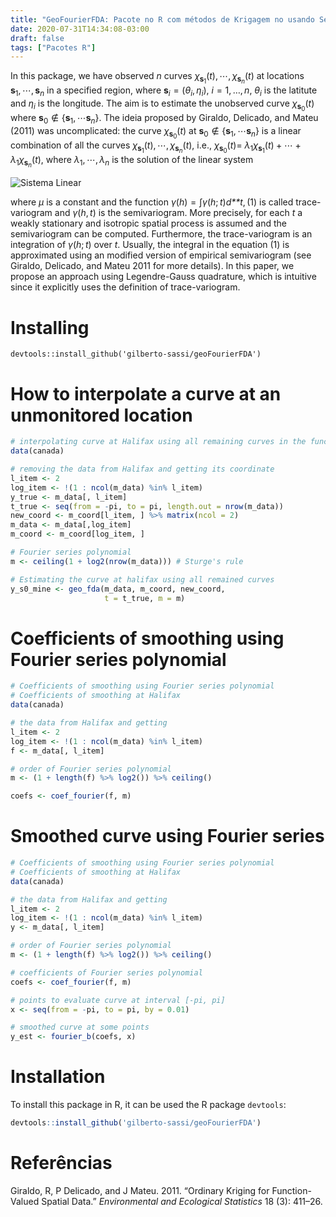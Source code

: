 ```yaml
---
title: "GeoFourierFDA: Pacote no R com métodos de Krigagem no usando Séries de Fourier (en)"
date: 2020-07-31T14:34:08-03:00
draft: false
tags: ["Pacotes R"]
---
```


In this package, we have observed *n* curves
*χ*<sub>**s**<sub>1</sub></sub>(*t*), ⋯, *χ*<sub>**s**<sub>*n*</sub></sub>(*t*)
at locations **s**<sub>1</sub>, ⋯, **s**<sub>*n*</sub> in a specified
region, where
**s**<sub>*i*</sub> = (*θ*<sub>*i*</sub>, *η*<sub>*i*</sub>), *i* = 1, …, *n*,
*θ*<sub>*i*</sub> is the latitute and *η*<sub>*i*</sub> is the
longitude. The aim is to estimate the unobserved curve
*χ*<sub>**s**<sub>0</sub></sub>(*t*) where
**s**<sub>0</sub> ∉ {**s**<sub>1</sub>, ⋯**s**<sub>*n*</sub>}. The ideia
proposed by Giraldo, Delicado, and Mateu (2011) was uncomplicated: the
curve *χ*<sub>**s**<sub>0</sub></sub>(*t*) at
**s**<sub>0</sub> ∉ {**s**<sub>1</sub>, ⋯**s**<sub>*n*</sub>} is a
linear combination of all the curves
*χ*<sub>**s**<sub>1</sub></sub>(*t*), ⋯, *χ*<sub>**s**<sub>*n*</sub></sub>(*t*),
i.e., *χ*<sub>**s**<sub>0</sub></sub>(*t*)=
*λ*<sub>1</sub>*χ*<sub>**s**<sub>1</sub></sub>(*t*) + ⋯ + *λ*<sub>1</sub>*χ*<sub>**s**<sub>*n*</sub></sub>(*t*),
where *λ*<sub>1</sub>, ⋯, *λ*<sub>*n*</sub> is the solution of the
linear system

![Sistema Linear](/files/geoFourierFDA/linear_system.png)

where *μ* is a constant and the function
*γ*(*h*) = ∫*γ*(*h*; *t*)*d**t*, (1)
is called trace-variogram and *γ*(*h*, *t*) is the semivariogram. More
precisely, for each *t* a weakly stationary and isotropic spatial
process is assumed and the semivariogram can be computed. Furthermore,
the trace-variogram is an integration of *γ*(*h*; *t*) over *t*.
Usually, the integral in the equation (1) is approximated using an
modified version of empirical semivariogram (see Giraldo, Delicado, and
Mateu 2011 for more details). In this paper, we propose an approach
using Legendre-Gauss quadrature, which is intuitive since it explicitly
uses the definition of trace-variogram.

Installing
==========

    devtools::install_github('gilberto-sassi/geoFourierFDA')

How to interpolate a curve at an unmonitored location
=====================================================

```r
# interpolating curve at Halifax using all remaining curves in the functional dataset
data(canada)

# removing the data from Halifax and getting its coordinate
l_item <- 2
log_item <- !(1 : ncol(m_data) %in% l_item)
y_true <- m_data[, l_item]
t_true <- seq(from = -pi, to = pi, length.out = nrow(m_data))
new_coord <- m_coord[l_item, ] %>% matrix(ncol = 2)
m_data <- m_data[,log_item]
m_coord <- m_coord[log_item, ]

# Fourier series polynomial
m <- ceiling(1 + log2(nrow(m_data))) # Sturge's rule

# Estimating the curve at halifax using all remained curves
y_s0_mine <- geo_fda(m_data, m_coord, new_coord,
                     t = t_true, m = m)
```

Coefficients of smoothing using Fourier series polynomial
=========================================================

```r
# Coefficients of smoothing using Fourier series polynomial
# Coefficients of smoothing at Halifax
data(canada)

# the data from Halifax and getting
l_item <- 2
log_item <- !(1 : ncol(m_data) %in% l_item)
f <- m_data[, l_item]

# order of Fourier series polynomial
m <- (1 + length(f) %>% log2()) %>% ceiling() 

coefs <- coef_fourier(f, m)
```

Smoothed curve using Fourier series
===================================

```r
# Coefficients of smoothing using Fourier series polynomial
# Coefficients of smoothing at Halifax
data(canada)

# the data from Halifax and getting
l_item <- 2
log_item <- !(1 : ncol(m_data) %in% l_item)
y <- m_data[, l_item]

# order of Fourier series polynomial
m <- (1 + length(f) %>% log2()) %>% ceiling() 

# coefficients of Fourier series polynomial
coefs <- coef_fourier(f, m)

# points to evaluate curve at interval [-pi, pi]
x <- seq(from = -pi, to = pi, by = 0.01)

# smoothed curve at some points
y_est <- fourier_b(coefs, x)
```

Installation
============

To install this package in R, it can be used the R package `devtools`: 

```r
devtools::install_github('gilberto-sassi/geoFourierFDA')
```


Referências
===========

Giraldo, R, P Delicado, and J Mateu. 2011. “Ordinary Kriging for
Function-Valued Spatial Data.” *Environmental and Ecological Statistics*
18 (3): 411–26.
